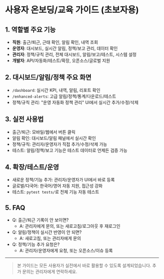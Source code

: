 # 사용자 온보딩/교육 가이드 (초보자용)

## 1. 역할별 주요 기능
- **직원**: 출근/퇴근, 근태 확인, 알림 확인, 내역 조회
- **운영자**: 대시보드, 실시간 알림, 정책/보고 관리, 데이터 확인
- **관리자**: 정책/규칙 관리, 전체 대시보드, 알림/보고/테스트, 시스템 설정
- **개발자**: API/자동화/테스트/확장, 오픈소스/글로벌 지원

## 2. 대시보드/알림/정책 주요 화면
- `/dashboard`: 실시간 KPI, 내역, 알림, 리포트 확인
- `/enhanced-alerts`: 고급 알림/정책/통계/다운로드/테스트
- 정책/규칙 관리: "운영 자동화 정책 관리" UI에서 실시간 추가/수정/삭제

## 3. 실전 사용법
- 출근/퇴근: 모바일/웹에서 버튼 클릭
- 알림 확인: 대시보드/알림 패널에서 실시간 확인
- 정책/규칙: 관리자/운영자가 직접 추가/수정/삭제 가능
- 테스트: 알림/정책/보고 기능은 테스트 데이터로 언제든 검증 가능

## 4. 확장/테스트/운영
- 새로운 정책/기능 추가: 관리자/운영자가 UI에서 바로 등록
- 글로벌/다국어: 한국어/영어 자동 지원, 접근성 강화
- 테스트: `pytest tests/`로 전체 기능 자동 테스트

## 5. FAQ
- Q: 출근/퇴근 기록이 안 보이면?
  - A: 관리자에게 문의, 또는 새로고침/로그아웃 후 재로그인
- Q: 알림/정책이 실시간 반영이 안 되면?
  - A: 새로고침, 또는 관리자에게 문의
- Q: 정책/기능 추가 요청은?
  - A: 관리자/운영자에게 요청, 또는 오픈소스/이슈 등록

---

> 본 가이드는 모든 사용자가 실전에서 바로 활용할 수 있도록 설계되었습니다. 추가 문의는 관리자에게 연락하세요. 
